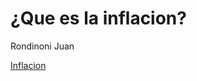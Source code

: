 # ¿Que es la inflacion? #

Rondinoni Juan

[Inflacion](https://github.com/RondinoniJuan/MarkdownGuideBookProject/blob/main/inflacionn.md)
